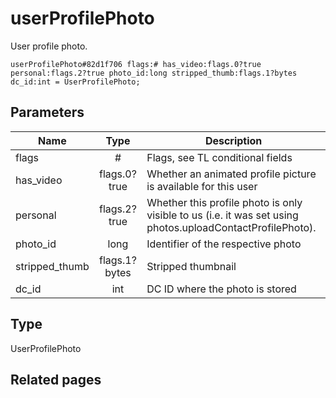 # userProfilePhoto
User profile photo.

```
userProfilePhoto#82d1f706 flags:# has_video:flags.0?true personal:flags.2?true photo_id:long stripped_thumb:flags.1?bytes dc_id:int = UserProfilePhoto;
```

## Parameters
| Name | Type | Description |
| ---- | :----: | ----------- |
| flags | # | Flags, see TL conditional fields |
| has_video | flags.0?true | Whether an animated profile picture is available for this user |
| personal | flags.2?true | Whether this profile photo is only visible to us (i.e. it was set using photos.uploadContactProfilePhoto). |
| photo_id | long | Identifier of the respective photo |
| stripped_thumb | flags.1?bytes | Stripped thumbnail |
| dc_id | int | DC ID where the photo is stored |


## Type
UserProfilePhoto

## Related pages
